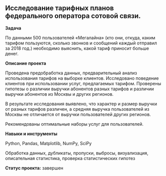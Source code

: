 ## Исследование тарифных планов федерального оператора сотовой связи.


**Задача**   


 По данными 500 пользователей «Мегалайна»  (кто они, откуда, каким тарифом пользуются, сколько звонков и сообщений каждый отправил за 2018 год.) необходимо выяснить, какой тариф приносит больше денег.


**Описание проекта**


Проведена предобработка данных,  предварительный анализ использования тарифов на выборке клиентов. Исследовано поведение клиентов при использовании услуг, предлагаемых тарифом. Проверены гипотезы о различии выручки абонентов разных тарифов и различии выручки абонентов из Москвы и других регионов. 

В результате исследования выявлено, что характер и размер выручки от разных тарифов различен, а средняя выручка пользователей из Москвы не отличается от выручки пользователей других регионов.  

Рекомендованы оптимальные наборы услуг для пользователей.


**Навыки и инструменты**  


Python, Pandas, Matplotlib, NumPy, SciPy


Обработка данных, дубликаты, пропуски, выбросы, визуализация, описательная статистика, проверка статистических гипотез


**Статус проекта:** завершен